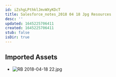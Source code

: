 ```yaml
---
id: iZshgLPthklJmvWXyKDcT
title: Salesforce_notes_2018 04 18 Jpg Resources
desc: ''
updated: 1645225706411
created: 1645225706411
stub: false
isDir: true
---
```

## Imported Assets
- ![RB 2018-04-18 22.jpg](/assets/rb-2018-04-18-22.jpg)
